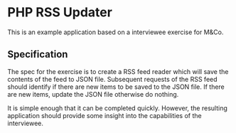 # PHP RSS Updater

This is an example application based on a interviewee exercise for M&Co.

## Specification

The spec for the exercise is to create a RSS feed reader which will save the contents of the feed to JSON file. Subsequent requests of the RSS feed should identify if there are new items to be saved to the JSON file. If there are new items, update the JSON file otherwise do nothing.

It is simple enough that it can be completed quickly. However, the resulting application should provide some insight into the capabilities of the interviewee.
